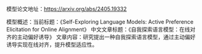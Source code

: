 模型论文地址：https://arxiv.org/abs/2405.19332

模型概述：当前标题：《Self-Exploring Language Models: Active Preference Elicitation for Online Alignment》
中文文章标题：《自我探索语言模型：在线对齐的主动偏好诱导》
文章内容：研究提出一种自我探索语言模型，通过主动偏好诱导实现在线对齐，提升模型适应性。
